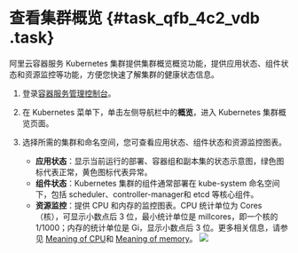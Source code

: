 # 查看集群概览 {#task_qfb_4c2_vdb .task}

阿里云容器服务 Kubernetes 集群提供集群概览概览功能，提供应用状态、组件状态和资源监控等功能，方便您快速了解集群的健康状态信息。

1.  登录[容器服务管理控制台](https://cs.console.aliyun.com)。 
2.  在 Kubernetes 菜单下，单击左侧导航栏中的**概览**，进入 Kubernetes 集群概览页面。 
3.  选择所需的集群和命名空间，您可查看应用状态、组件状态和资源监控图表。 

    -   **应用状态**：显示当前运行的部署、容器组和副本集的状态示意图，绿色图标代表正常，黄色图标代表异常。
    -   **组件状态**：Kubernetes 集群的组件通常部署在 kube-system 命名空间下，包括 scheduler、controller-manager和 etcd 等核心组件。
    -   **资源监控**：提供 CPU 和内存的监控图表。CPU 统计单位为 Cores（核），可显示小数点后 3 位，最小统计单位是 millcores，即一个核的 1/1000；内存的统计单位是 Gi，显示小数点后 3 位。更多相关信息，请参见 [Meaning of CPU](https://kubernetes.io/docs/concepts/configuration/manage-compute-resources-container/#meaning-of-cpu)和 [Meaning of memory](https://kubernetes.io/docs/concepts/configuration/manage-compute-resources-container/#meaning-of-memory)。
    ![](http://static-aliyun-doc.oss-cn-hangzhou.aliyuncs.com/assets/img/6888/1684_zh-CN.png)


